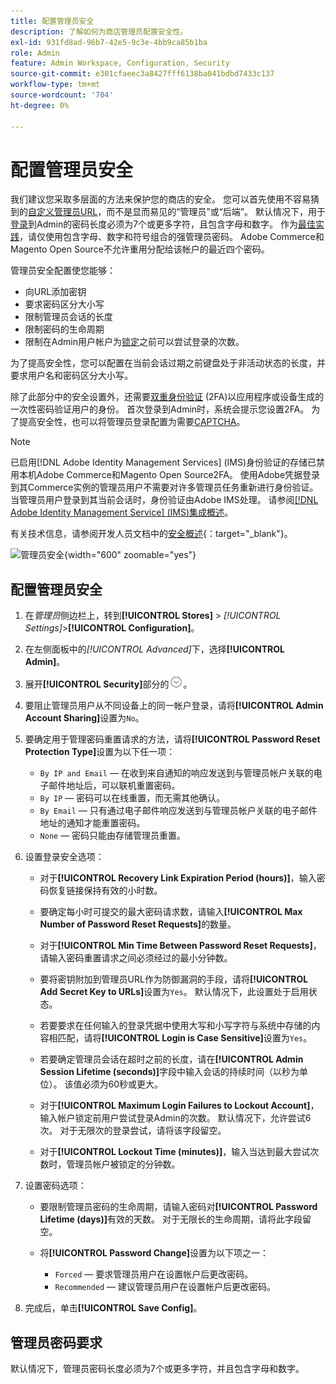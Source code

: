 ```yaml
---
title: 配置管理员安全
description: 了解如何为商店管理员配置安全性。
exl-id: 931fd8ad-96b7-42e5-9c3e-4bb9ca85b1ba
role: Admin
feature: Admin Workspace, Configuration, Security
source-git-commit: e301cfaeec3a8427fff6138ba041bdbd7433c137
workflow-type: tm+mt
source-wordcount: '704'
ht-degree: 0%

---
```


# 配置管理员安全

我们建议您采取多层面的方法来保护您的商店的安全。 您可以首先使用不容易猜到的[自定义管理员URL](../stores-purchase/store-urls.md#use-a-custom-admin-url)，而不是显而易见的“管理员”或“后端”。 默认情况下，用于[登录](../getting-started/admin-signin.md)到Admin的密码长度必须为7个或更多字符，且包含字母和数字。 作为[最佳实践](https://experienceleague.adobe.com/docs/commerce-operations/implementation-playbook/best-practices/launch/security-best-practices.html)，请仅使用包含字母、数字和符号组合的强管理员密码。 Adobe Commerce和Magento Open Source不允许重用分配给该帐户的最近四个密码。

管理员安全配置使您能够：

- 向URL添加密钥
- 要求密码区分大小写
- 限制管理员会话的长度
- 限制密码的生命周期
- 限制在Admin用户帐户为[锁定](permissions-users-all.md#locked-users)之前可以尝试登录的次数。

为了提高安全性，您可以配置在当前会话过期之前键盘处于非活动状态的长度，并要求用户名和密码区分大小写。

除了此部分中的安全设置外，还需要[双重身份验证](security-two-factor-authentication.md) (2FA)以应用程序或设备生成的一次性密码验证用户的身份。 首次登录到Admin时，系统会提示您设置2FA。 为了提高安全性，也可以将管理员登录配置为需要[CAPTCHA](security-captcha.md)。

>[!NOTE]
>
>已启用[!DNL Adobe Identity Management Services] (IMS)身份验证的存储已禁用本机Adobe Commerce和Magento Open Source2FA。 使用Adobe凭据登录到其Commerce实例的管理员用户不需要对许多管理员任务重新进行身份验证。 当管理员用户登录到其当前会话时，身份验证由Adobe IMS处理。 请参阅[[!DNL Adobe Identity Management Service] (IMS)集成概述](../getting-started/adobe-ims-integration-overview.md)。

有关技术信息，请参阅开发人员文档中的[安全概述](https://developer.adobe.com/commerce/php/architecture/basics/security/){：target=&quot;_blank&quot;}。

![管理员安全](../configuration-reference/advanced/assets/admin-security.png){width="600" zoomable="yes"}

## 配置管理员安全

1. 在&#x200B;_管理员_&#x200B;侧边栏上，转到&#x200B;**[!UICONTROL Stores]** > _[!UICONTROL Settings]_>**[!UICONTROL Configuration]**。

1. 在左侧面板中的&#x200B;_[!UICONTROL Advanced]_&#x200B;下，选择&#x200B;**[!UICONTROL Admin]**。

1. 展开&#x200B;**[!UICONTROL Security]**&#x200B;部分的![扩展选择器](../assets/icon-display-expand.png)。

1. 要阻止管理员用户从不同设备上的同一帐户登录，请将&#x200B;**[!UICONTROL Admin Account Sharing]**&#x200B;设置为`No`。

1. 要确定用于管理密码重置请求的方法，请将&#x200B;**[!UICONTROL Password Reset Protection Type]**&#x200B;设置为以下任一项：

   - `By IP and Email` — 在收到来自通知的响应发送到与管理员帐户关联的电子邮件地址后，可以联机重置密码。
   - `By IP` — 密码可以在线重置，而无需其他确认。
   - `By Email` — 只有通过电子邮件响应发送到与管理员帐户关联的电子邮件地址的通知才能重置密码。
   - `None` — 密码只能由存储管理员重置。

1. 设置登录安全选项：

   - 对于&#x200B;**[!UICONTROL Recovery Link Expiration Period (hours)]**，输入密码恢复链接保持有效的小时数。

   - 要确定每小时可提交的最大密码请求数，请输入&#x200B;**[!UICONTROL Max Number of Password Reset Requests]**&#x200B;的数量。

   - 对于&#x200B;**[!UICONTROL Min Time Between Password Reset Requests]**，请输入密码重置请求之间必须经过的最小分钟数。

   - 要将密钥附加到管理员URL作为防御漏洞的手段，请将&#x200B;**[!UICONTROL Add Secret Key to URLs]**&#x200B;设置为`Yes`。 默认情况下，此设置处于启用状态。

   - 若要要求在任何输入的登录凭据中使用大写和小写字符与系统中存储的内容相匹配，请将&#x200B;**[!UICONTROL Login is Case Sensitive]**&#x200B;设置为`Yes`。

   - 若要确定管理员会话在超时之前的长度，请在&#x200B;**[!UICONTROL Admin Session Lifetime (seconds)]**&#x200B;字段中输入会话的持续时间（以秒为单位）。 该值必须为60秒或更大。

   - 对于&#x200B;**[!UICONTROL Maximum Login Failures to Lockout Account]**，输入帐户锁定前用户尝试登录Admin的次数。 默认情况下，允许尝试6次。 对于无限次的登录尝试，请将该字段留空。

   - 对于&#x200B;**[!UICONTROL Lockout Time (minutes)]**，输入当达到最大尝试次数时，管理员帐户被锁定的分钟数。

1. 设置密码选项：

   - 要限制管理员密码的生命周期，请输入密码对&#x200B;**[!UICONTROL Password Lifetime (days)]**&#x200B;有效的天数。 对于无限长的生命周期，请将此字段留空。

   - 将&#x200B;**[!UICONTROL Password Change]**&#x200B;设置为以下项之一：

      - `Forced` — 要求管理员用户在设置帐户后更改密码。
      - `Recommended` — 建议管理员用户在设置帐户后更改密码。

1. 完成后，单击&#x200B;**[!UICONTROL Save Config]**。

## 管理员密码要求

默认情况下，管理员密码长度必须为7个或更多字符，并且包含字母和数字。
